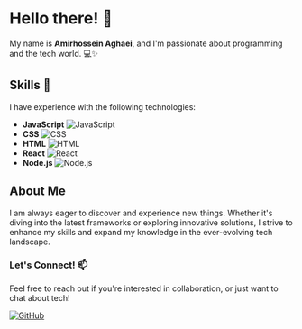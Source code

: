 # Hello there! 👋

My name is **Amirhossein Aghaei**, and I'm passionate about programming and the tech world. 💻✨

## Skills 🌟

I have experience with the following technologies:

- **JavaScript** ![JavaScript](https://img.shields.io/badge/JavaScript-F7DF1E?style=flat&logo=javascript&logoColor=black)
- **CSS** ![CSS](https://img.shields.io/badge/CSS-1572B6?style=flat&logo=css3&logoColor=white)
- **HTML** ![HTML](https://img.shields.io/badge/HTML-E34F26?style=flat&logo=html5&logoColor=white)
- **React** ![React](https://img.shields.io/badge/React-61DAFB?style=flat&logo=react&logoColor=black)
- **Node.js** ![Node.js](https://img.shields.io/badge/Node.js-339933?style=flat&logo=node.js&logoColor=white)

## About Me 

I am always eager to discover and experience new things. Whether it's diving into the latest frameworks or exploring innovative solutions, I strive to enhance my skills and expand my knowledge in the ever-evolving tech landscape.

### Let's Connect! 📫

Feel free to reach out if you're interested in collaboration, or just want to chat about tech!

[![GitHub](https://img.shields.io/badge/GitHub-AmirhosseinAghaei-black?style=flat&logo=github)](https://github.com/your-github-username)
